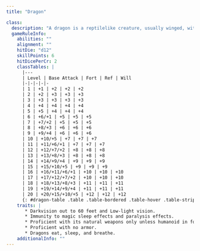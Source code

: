 ```yaml
---
title: "Dragon"

class:
  description: "A dragon is a reptilelike creature, usually winged, with magical or unusual abilities."
  gameRuleInfo:
    abilities: ""
    alignment: ""
    hitDie: "d12"
    skillPoints: 6
    hitDicePerCr: 2
    classTables: |
      |---
      | Level | Base Attack | Fort | Ref | Will
      |-|-|-|-|-
      | 1 | +1 | +2 | +2 | +2
      | 2 | +2 | +3 | +3 | +3
      | 3 | +3 | +3 | +3 | +3
      | 4 | +4 | +4 | +4 | +4
      | 5 | +5 | +4 | +4 | +4
      | 6 | +6/+1 | +5 | +5 | +5
      | 7 | +7/+2 | +5 | +5 | +5
      | 8 | +8/+3 | +6 | +6 | +6
      | 9 | +9/+4 | +6 | +6 | +6
      | 10 | +10/+5 | +7 | +7 | +7
      | 11 | +11/+6/+1 | +7 | +7 | +7
      | 12 | +12/+7/+2 | +8 | +8 | +8
      | 13 | +13/+8/+3 | +8 | +8 | +8
      | 14 | +14/+9/+4 | +9 | +9 | +9
      | 15 | +15/+10/+5 | +9 | +9 | +9
      | 16 | +16/+11/+6/+1 | +10 | +10 | +10
      | 17 | +17/+12/+7/+2 | +10 | +10 | +10
      | 18 | +18/+13/+8/+3 | +11 | +11 | +11
      | 19 | +19/+14/+9/+4 | +11 | +11 | +11
      | 20 | +20/+15/+10/+5 | +12 | +12 | +12
      {: #dragon-table .table .table-bordered .table-hover .table-striped data-caption="Table: Dragons" }
    traits: |
       * Darkvision out to 60 feet and Low-light vision.
       * Immunity to magic sleep effects and paralysis effects.
       * Proficient with its natural weapons only unless humanoid in form (or capable of assuming humanoid form), in which case proficient with all simple weapons and any weapons mentioned in its entry.
       * Proficient with no armor.
       * Dragons eat, sleep, and breathe.
    additionalInfo: ""
---
```

